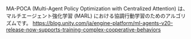 MA-POCA (Multi-Agent Policy Optimization with Centralized Attention) は、マルチエージェント強化学習 (MARL) における協調行動学習のためのアルゴリズムです。
https://blog.unity.com/ja/engine-platform/ml-agents-v20-release-now-supports-training-complex-cooperative-behaviors

